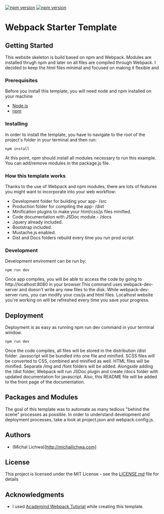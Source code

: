 [![npm version](https://badge.fury.io/js/webpack.svg)](https://badge.fury.io/js/webpack)
[![npm version](https://badge.fury.io/js/npm.svg)](https://badge.fury.io/js/npm)

# Webpack Starter Template
## Getting Started

This website skeleton is build based on npm and Webpack. Modules are installed thrugh npm and later on all files are compiled through Webpack. I decided to keep the html files 
minimal and focused on making it flexible and 


### Prerequisites

Before you install this template, you will need node and npm installed on your machine
* [Node.js](http://nodejs.org/)
* [npm](https://www.npmjs.com/)

### Installing

In order to install the template, you have to navigate to the root of the project's folder in your terminal and then run: 

```
npm install
```

At this point, npm should install all modules necessary to run this example. You can add/remove
modules in the package.js file.


### How this template works

Thanks to the use of Webpack and npm modules, there are lots of features you might want to incorporate into your web workflow:

* Development folder for building your app- /src
* Production folder for compiling the app- /dist
* Minification plugins to make your html/css/js files minified.
* Code documentation with JSDoc module.- /docs
* Jquery already included.
* Bootstrap included.
* Mustache.js enabled.
* Dist and Docs folders rebuild every time you run prod script

### Development

Development enviroment can be run by: 

```
npm run dev
```

Once app compiles, you will be able to access the code by going to http://localhost:8080 in your browser.This command uses webpack-dev-server and doesn't write any new files to the disk. While  webpack-dev-server runs, you can modify your css/js and html files. Localhost website you're working on will be refreshed every time you save your progress.



## Deployment

Deployment is as easy as running npm run dev command in your terminal window.

```
npm run dev
```

Once the code compiles, all files will be stored in the distribution /dist folder. Javascript will be bundled into one file and minified. SCSS files will be converted to CSS, combined and minified as well. HTML files will be minified. Separate /img and /font folders will be added.
Alongside adding the /dist folder, Webpack will run JSDoc plugin and create /docs folder with updated documentation for javascript. Also, this README file will be added to the front page of the documentation.

## Packages and Modules

The goal of this template was to automate as many tedious "behind the scene" processes as possible. In order to understand development and deployment processes, take a look at project.json and webpack.config.js. 



## Authors
* (Michal Lichwa)[http://michallichwa.com]

## License

This project is licensed under the MIT License - see the [LICENSE.md](LICENSE.md) file for details

## Acknowledgments

* I used [Academind Webpack Tutorial](https://www.youtube.com/watch?v=GU-2T7k9NfI&list=PL55RiY5tL51rcCnrOrZixuOsZhAHHy6os) while creating this template. 

